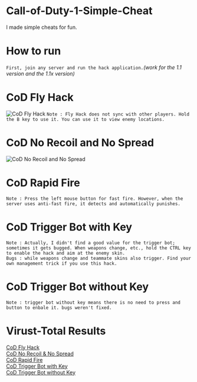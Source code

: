 # Call-of-Duty-1-Simple-Cheat
I made simple cheats for fun.

# How to run

`First, join any server and run the hack application.`*(work for the 1.1 version and the 1.1x version)*  

# CoD Fly Hack
![CoD Fly Hack](https://github.com/fionnlee/Call-of-Duty-1-Simple-Cheat/blob/main/screenshots/flyhack.jpg)
`Note : Fly Hack does not sync with other players. Hold the B key to use it. You can use it to view enemy locations.`

# CoD No Recoil and No Spread

![CoD No Recoil and No Spread](https://github.com/fionnlee/Call-of-Duty-1-Simple-Cheat/blob/main/screenshots/no-recoil-%26-no-spread.jpg)

# CoD Rapid Fire

`Note : Press the left mouse button for fast fire. However, when the server uses anti-fast fire, it detects and automatically punishes.`

# CoD Trigger Bot with Key

`Note : Actually, I didn't find a good value for the trigger bot; sometimes it gets bugged. When weapons change, etc., hold the CTRL key to enable the hack and aim at the enemy skin.`
<br>
`Bugs : while weapons change and teammate skins also trigger. Find your own management trick if you use this hack.`

# CoD Trigger Bot without Key

`Note : trigger bot without key means there is no need to press and button to enbale it. bugs weren't fixed.`

# Virust-Total Results

[CoD Fly Hack](https://www.virustotal.com/gui/url/a765414d9280099c5184cc6e186bea82015374ccfed60d3ee21951ac787e21b4/detection)
<br>
[CoD No Recoil & No Spread](https://www.google.com)
<br>
[CoD Rapid Fire](https://www.google.com)
<br>
[CoD Trigger Bot with Key](https://www.google.com)
<br>
[CoD Trigger Bot without Key](https://www.google.com)



